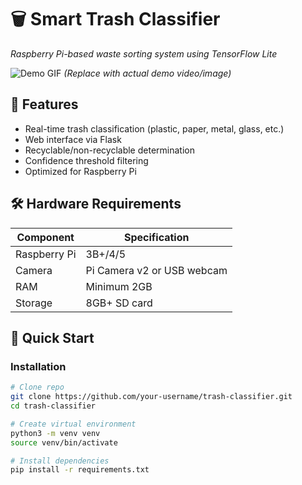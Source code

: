 # 🗑️ Smart Trash Classifier 
*Raspberry Pi-based waste sorting system using TensorFlow Lite*

![Demo GIF](docs/demo.gif) *(Replace with actual demo video/image)*

## 🌟 Features
- Real-time trash classification (plastic, paper, metal, glass, etc.)
- Web interface via Flask
- Recyclable/non-recyclable determination
- Confidence threshold filtering
- Optimized for Raspberry Pi

## 🛠️ Hardware Requirements
| Component | Specification |
|-----------|---------------|
| Raspberry Pi | 3B+/4/5 |
| Camera | Pi Camera v2 or USB webcam |
| RAM | Minimum 2GB |
| Storage | 8GB+ SD card |

## 🚀 Quick Start

### Installation
```bash
# Clone repo
git clone https://github.com/your-username/trash-classifier.git
cd trash-classifier

# Create virtual environment
python3 -m venv venv
source venv/bin/activate

# Install dependencies
pip install -r requirements.txt
